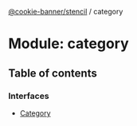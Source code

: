 [@cookie-banner/stencil](../README.md) / category

# Module: category

## Table of contents

### Interfaces

- [Category](../interfaces/category.Category.md)
